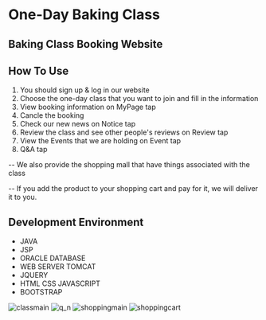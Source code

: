 # One-Day Baking Class
## Baking Class Booking Website


## How To Use
1. You should sign up & log in our website
2. Choose the one-day class that you want to join and fill in the information
3. View booking information on MyPage tap
4. Cancle the booking
5. Check our new news on Notice tap
6. Review the class and see other people's reviews on Review tap
7. View the Events that we are holding on Event tap 
8. Q&A tap

-- We also provide the shopping mall that have things associated with the class

-- If you add the product to your shopping cart and pay for it, we will deliver it to you.


## Development Environment
* JAVA
* JSP
* ORACLE DATABASE
* WEB SERVER TOMCAT
* JQUERY
* HTML CSS JAVASCRIPT
* BOOTSTRAP

![classmain](https://user-images.githubusercontent.com/71003577/111729280-0e46a880-88b2-11eb-952b-ad00548db33d.png)
![q_n](https://user-images.githubusercontent.com/71003577/111729654-dbe97b00-88b2-11eb-8a09-027236d8533b.png)
![shoppingmain](https://user-images.githubusercontent.com/71003577/111729293-11da2f80-88b2-11eb-9cff-ac342fc98b2f.png)
![shoppingcart](https://user-images.githubusercontent.com/71003577/111729294-13a3f300-88b2-11eb-9051-0123c0963a00.png)

